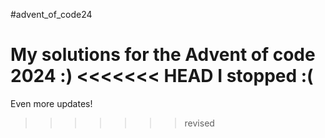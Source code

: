 #advent_of_code24

My solutions for the Advent of code 2024 :)
<<<<<<< HEAD
I stopped :(
=======

Even more updates!
>>>>>>> revised
